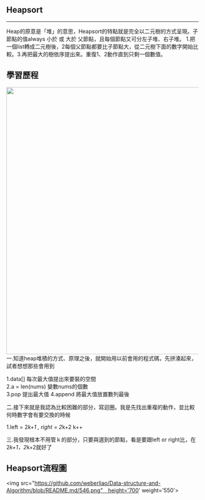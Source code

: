 ## Heapsort
---------------------
Heap的原意是「堆」的意思，Heapsort的特點就是完全以二元樹的方式呈現。子節點的值always 小於 或 大於 父節點，且每個節點又可分左子堆、右子堆。
1.把一個list轉成二元樹後，2每個父節點都要比子節點大，從二元樹下面的數字開始比較。3.再把最大的樹依序提出來。重復1、2動作直到只剩一個數值。





## 學習歷程
<img src="https://github.com/weberliao/Data-structure-and-Algorithm/blob/README.md/85390.jpg" height='700' weight='550'>
一.知道heap堆積的方式、原理之後，就開始用以前會用的程式碼，先拼湊起來，試者想想那些會用到

1.data[]    每次最大值提出來要裝的空間       
2.a = len(nums)  變數nums的個數    
3.pop           提出最大值
4.append        將最大值放置數列最後

二.接下來就是我認為比較困難的部分，寫迴圈。我是先找出重複的動作，並比較何時數字會有要交換的時候

1.left = 2*k+1 , right = 2*k+2  k++

三.我發現根本不用管ｋ的部分，只要與選到的節點，看是要跟left or right比，在2*k+1，2*k+2就好了




## Heapsort流程圖
<img src="https://github.com/weberliao/Data-structure-and-Algorithm/blob/README.md/546.png"　height='700' weight='550'>
